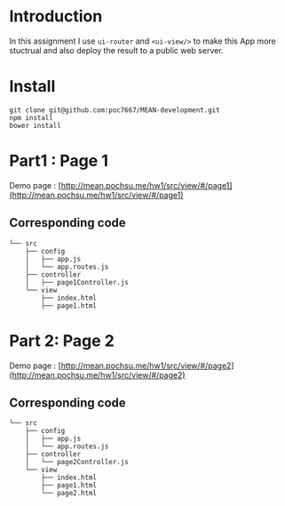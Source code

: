 # Introduction

In this assignment I use `ui-router` and `<ui-view/>` to make this App more stuctrual and also deploy the result to a public web server.

# Install

    git clone git@github.com:poc7667/MEAN-development.git
    npm install
    bower install


# Part1 : Page 1

Demo page : [http://mean.pochsu.me/hw1/src/view/#/page1](http://mean.pochsu.me/hw1/src/view/#/page1)

## Corresponding code


    └── src
        ├── config
        │   ├── app.js
        │   └── app.routes.js
        ├── controller
        │   ├── page1Controller.js
        └── view
            ├── index.html
            ├── page1.html


# Part 2: Page 2

Demo page : [http://mean.pochsu.me/hw1/src/view/#/page2](http://mean.pochsu.me/hw1/src/view/#/page2)

## Corresponding code


    └── src
        ├── config
        │   ├── app.js
        │   └── app.routes.js
        ├── controller
        │   └── page2Controller.js
        └── view
            ├── index.html
            ├── page1.html
            └── page2.html

